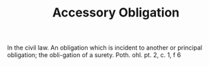 ---
title: Accessory Obligation
letter: A
permalink: "/definitions/accessory-obligation.html"
body: In the civil law. An obligation which is incident to another or principal obligation;
  the obli-gation of a surety. Poth. ohl. pt. 2, c. 1, f 6
published_at: '2018-07-07'
layout: post
---